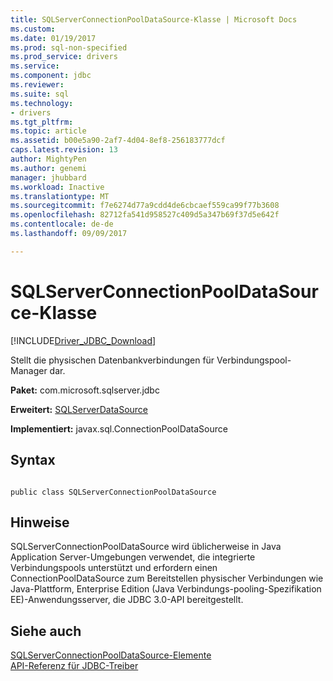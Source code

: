 ```yaml
---
title: SQLServerConnectionPoolDataSource-Klasse | Microsoft Docs
ms.custom: 
ms.date: 01/19/2017
ms.prod: sql-non-specified
ms.prod_service: drivers
ms.service: 
ms.component: jdbc
ms.reviewer: 
ms.suite: sql
ms.technology:
- drivers
ms.tgt_pltfrm: 
ms.topic: article
ms.assetid: b00e5a90-2af7-4d04-8ef8-256183777dcf
caps.latest.revision: 13
author: MightyPen
ms.author: genemi
manager: jhubbard
ms.workload: Inactive
ms.translationtype: MT
ms.sourcegitcommit: f7e6274d77a9cdd4de6cbcaef559ca99f77b3608
ms.openlocfilehash: 82712fa541d958527c409d5a347b69f37d5e642f
ms.contentlocale: de-de
ms.lasthandoff: 09/09/2017

---
```

# <a name="sqlserverconnectionpooldatasource-class"></a>SQLServerConnectionPoolDataSource-Klasse
[!INCLUDE[Driver_JDBC_Download](../../../includes/driver_jdbc_download.md)]

  Stellt die physischen Datenbankverbindungen für Verbindungspool-Manager dar.  
  
 **Paket:** com.microsoft.sqlserver.jdbc  
  
 **Erweitert:** [SQLServerDataSource](../../../connect/jdbc/reference/sqlserverdatasource-class.md)  
  
 **Implementiert:** javax.sql.ConnectionPoolDataSource  
  
## <a name="syntax"></a>Syntax  
  
```  
  
public class SQLServerConnectionPoolDataSource  
```  
  
## <a name="remarks"></a>Hinweise  
 SQLServerConnectionPoolDataSource wird üblicherweise in Java Application Server-Umgebungen verwendet, die integrierte Verbindungspools unterstützt und erfordern einen ConnectionPoolDataSource zum Bereitstellen physischer Verbindungen wie Java-Plattform, Enterprise Edition (Java Verbindungs-pooling-Spezifikation EE)-Anwendungsserver, die JDBC 3.0-API bereitgestellt.  
  
## <a name="see-also"></a>Siehe auch  
 [SQLServerConnectionPoolDataSource-Elemente](../../../connect/jdbc/reference/sqlserverconnectionpooldatasource-members.md)   
 [API-Referenz für JDBC-Treiber](../../../connect/jdbc/reference/jdbc-driver-api-reference.md)  
  
  

